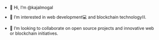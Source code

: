 - 👋 Hi, I’m @kajalmogal
  
- 🌱 I’m interested in web development💻 and blockchain technology⛓.
- 🌱 I’m looking to collaborate on open source projects and innovative web or blockchain initiatives.


<!---
kajalmogal/kajalmogal is a ✨ special ✨ repository because its `README.md` (this file) appears on your GitHub profile.
You can click the Preview link to take a look at your changes.
--->
